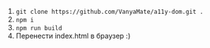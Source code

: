 1. ```git clone https://github.com/VanyaMate/a11y-dom.git .```
2. ```npm i```
3. ```npm run build```
4. Перенести index.html в браузер :)